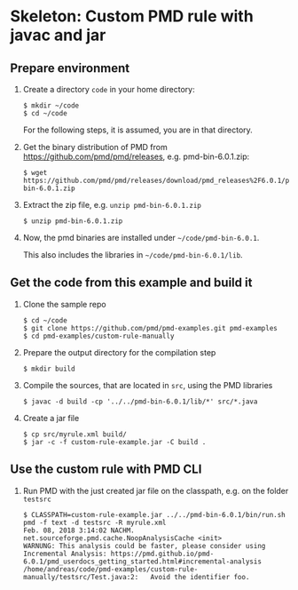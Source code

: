 # Skeleton: Custom PMD rule with javac and jar

## Prepare environment

1.  Create a directory `code` in your home directory:

        $ mkdir ~/code
        $ cd ~/code

    For the following steps, it is assumed, you are in that directory.

2.  Get the binary distribution of PMD from <https://github.com/pmd/pmd/releases>, e.g. pmd-bin-6.0.1.zip:

        $ wget https://github.com/pmd/pmd/releases/download/pmd_releases%2F6.0.1/pmd-bin-6.0.1.zip

3.  Extract the zip file, e.g. `unzip pmd-bin-6.0.1.zip`

        $ unzip pmd-bin-6.0.1.zip

4.  Now, the pmd binaries are installed under `~/code/pmd-bin-6.0.1`.

    This also includes the libraries in `~/code/pmd-bin-6.0.1/lib`.

## Get the code from this example and build it

1.  Clone the sample repo

        $ cd ~/code
        $ git clone https://github.com/pmd/pmd-examples.git pmd-examples
        $ cd pmd-examples/custom-rule-manually

2.  Prepare the output directory for the compilation step

        $ mkdir build

3.  Compile the sources, that are located in `src`, using the PMD libraries

        $ javac -d build -cp '../../pmd-bin-6.0.1/lib/*' src/*.java

4.  Create a jar file

        $ cp src/myrule.xml build/
        $ jar -c -f custom-rule-example.jar -C build .

## Use the custom rule with PMD CLI

1.  Run PMD with the just created jar file on the classpath, e.g. on the folder `testsrc`

        $ CLASSPATH=custom-rule-example.jar ../../pmd-bin-6.0.1/bin/run.sh pmd -f text -d testsrc -R myrule.xml
        Feb. 08, 2018 3:14:02 NACHM. net.sourceforge.pmd.cache.NoopAnalysisCache <init>
        WARNUNG: This analysis could be faster, please consider using Incremental Analysis: https://pmd.github.io/pmd-6.0.1/pmd_userdocs_getting_started.html#incremental-analysis
        /home/andreas/code/pmd-examples/custom-rule-manually/testsrc/Test.java:2:	Avoid the identifier foo.
